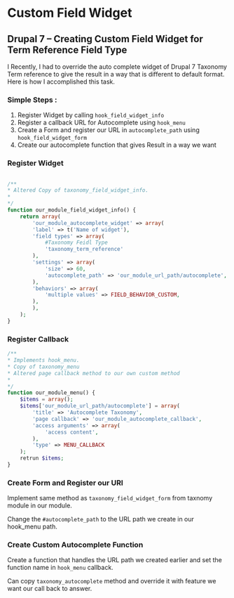 # Custom Field Widget

## Drupal 7 – Creating Custom Field Widget for Term Reference Field Type

I Recently, I had to override the auto complete widget of Drupal 7 Taxonomy Term reference to give the result in a way that is different to default format. Here is how I accomplished this task.

### **Simple Steps :** 

1.  Register Widget by calling `hook_field_widget_info`
2. Register a callback URL for Autocomplete using `hook_menu`
3. Create a Form and register our URL in `autocomplete_path` using `hook_field_widget_form`
4. Create our autocomplete function that gives Result in a way we want

### **Register Widget**

```php

/**
* Altered Copy of taxonomy_field_widget_info.
*
*/
function our_module_field_widget_info() {
    return array(
        'our_module_autocomplete_widget' => array(
        'label' => t('Name of widget'),
        'field types' => array(
            #Taxonomy Feidl Type
            'taxonomy_term_reference'
        ),
        'settings' => array(
            'size' => 60,
            'autocomplete_path' => 'our_module_url_path/autocomplete',
        ),
        'behaviors' => array(
            'multiple values' => FIELD_BEHAVIOR_CUSTOM,
        ),
        ),
    );
}
```

### **Register Callback**

```php
/**
* Implements hook_menu.
* Copy of taxonomy_menu
* Altered page callback method to our own custom method
*
*/
function our_module_menu() {
    $items = array();
    $items['our_module_url_path/autocomplete'] = array(
        'title' => 'Autocomplete Taxonomy',
        'page callback' => 'our_module_autocomplete_callback',
        'access arguments' => array(
            'access content',
        ),
        'type' => MENU_CALLBACK
    );
    retrun $items;
}
```

### **Create Form and Register our URl**

Implement same method as `taxonomy_field_widget_form` from taxnomy module in our module.

Change the `#autocomplete_path` to the URL path we create in our hook\_menu path.

### **Create Custom Autocomplete Function** 

Create a function that handles the URL path we created earlier and set the function name in `hook_menu` callback.

Can copy `taxonomy_autocomplete` method and override it with feature we want our call back to answer.

